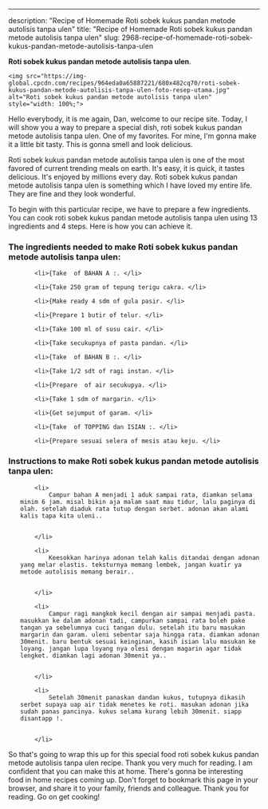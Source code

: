 ---
description: "Recipe of Homemade Roti sobek kukus pandan metode autolisis tanpa ulen"
title: "Recipe of Homemade Roti sobek kukus pandan metode autolisis tanpa ulen"
slug: 2968-recipe-of-homemade-roti-sobek-kukus-pandan-metode-autolisis-tanpa-ulen

<p>
	<strong>Roti sobek kukus pandan metode autolisis tanpa ulen</strong>. 
	
</p>
<p>
	
	<img src="https://img-global.cpcdn.com/recipes/964eda0a65887221/680x482cq70/roti-sobek-kukus-pandan-metode-autolisis-tanpa-ulen-foto-resep-utama.jpg" alt="Roti sobek kukus pandan metode autolisis tanpa ulen" style="width: 100%;">
	
	
</p>
<p>
	Hello everybody, it is me again, Dan, welcome to our recipe site. Today, I will show you a way to prepare a special dish, roti sobek kukus pandan metode autolisis tanpa ulen. One of my favorites. For mine, I'm gonna make it a little bit tasty. This is gonna smell and look delicious.
</p>
	
<p>
	
</p>
<p>
	Roti sobek kukus pandan metode autolisis tanpa ulen is one of the most favored of current trending meals on earth. It's easy, it is quick, it tastes delicious. It's enjoyed by millions every day. Roti sobek kukus pandan metode autolisis tanpa ulen is something which I have loved my entire life. They are fine and they look wonderful.
</p>

<p>
To begin with this particular recipe, we have to prepare a few ingredients. You can cook roti sobek kukus pandan metode autolisis tanpa ulen using 13 ingredients and 4 steps. Here is how you can achieve it.
</p>

<h3>The ingredients needed to make Roti sobek kukus pandan metode autolisis tanpa ulen:</h3>

<ol>
	
		<li>{Take  of BAHAN A :. </li>
	
		<li>{Take 250 gram of tepung terigu cakra. </li>
	
		<li>{Make ready 4 sdm of gula pasir. </li>
	
		<li>{Prepare 1 butir of telur. </li>
	
		<li>{Take 100 ml of susu cair. </li>
	
		<li>{Take secukupnya of pasta pandan. </li>
	
		<li>{Take  of BAHAN B :. </li>
	
		<li>{Take 1/2 sdt of ragi instan. </li>
	
		<li>{Prepare  of air secukupya. </li>
	
		<li>{Take 1 sdm of margarin. </li>
	
		<li>{Get sejumput of garam. </li>
	
		<li>{Take  of TOPPING dan ISIAN :. </li>
	
		<li>{Prepare sesuai selera of mesis atau keju. </li>
	
</ol>
<p>
	
</p>

<h3>Instructions to make Roti sobek kukus pandan metode autolisis tanpa ulen:</h3>

<ol>
	
		<li>
			Campur bahan A menjadi 1 aduk sampai rata, diamkan selama minim 6 jam. misal bikin aja malam saat mau tidur, lalu paginya di olah. setelah diaduk rata tutup dengan serbet. adonan akan alami kalis tapa kita uleni..
			
			
		</li>
	
		<li>
			Keesokkan harinya adonan telah kalis ditandai dengan adonan yang melar elastis. teksturnya memang lembek, jangan kuatir ya metode autolisis memang berair..
			
			
		</li>
	
		<li>
			Campur ragi mangkok kecil dengan air sampai menjadi pasta. masukkan ke dalam adonan tadi, campurkan sampai rata boleh pake tangan ya sebelumnya cuci tangan dulu. setelah itu baru masukan margarin dan garam. uleni sebentar saja hingga rata. diamkan adonan 30menit. baru bentuk sesuai keinginan, kasih isian lalu masukan ke loyang. jangan lupa loyang nya olesi dengan magarin agar tidak lengket. diamkan lagi adonan 30menit ya..
			
			
		</li>
	
		<li>
			Setelah 30menit panaskan dandan kukus, tutupnya dikasih serbet supaya uap air tidak menetes ke roti. masukan adonan jika sudah panas pancinya. kukus selama kurang lebih 30menit. siapp disantapp !.
			
			
		</li>
	
</ol>

<p>
	
</p>

<p>
	So that's going to wrap this up for this special food roti sobek kukus pandan metode autolisis tanpa ulen recipe. Thank you very much for reading. I am confident that you can make this at home. There's gonna be interesting food in home recipes coming up. Don't forget to bookmark this page in your browser, and share it to your family, friends and colleague. Thank you for reading. Go on get cooking!
</p>
